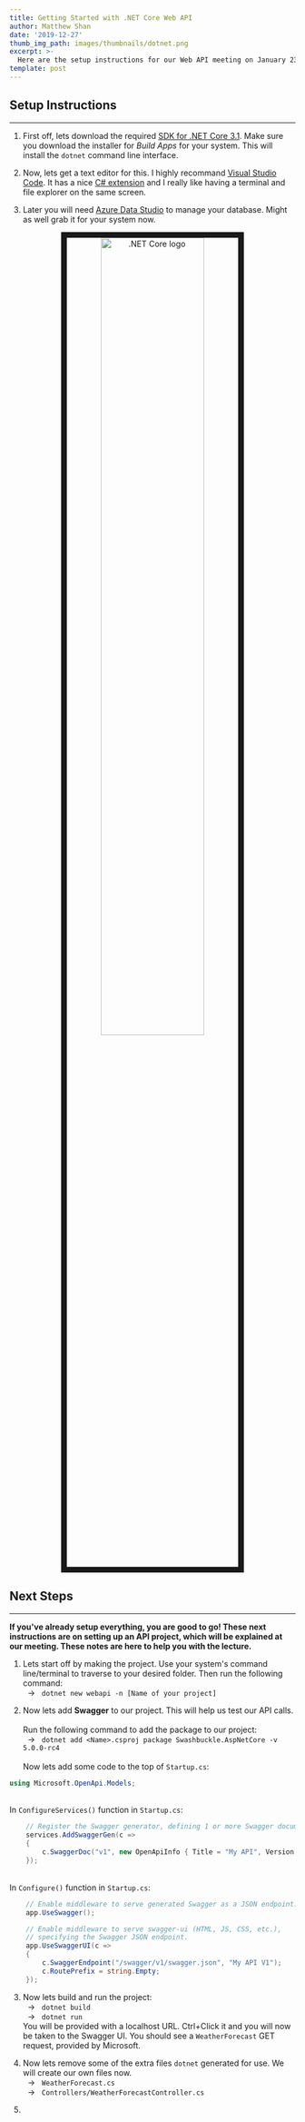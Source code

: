 ```yaml
---
title: Getting Started with .NET Core Web API
author: Matthew Shan
date: '2019-12-27'
thumb_img_path: images/thumbnails/dotnet.png
excerpt: >-
  Here are the setup instructions for our Web API meeting on January 23, 2020.
template: post
---
```





## Setup Instructions

---

1. First off, lets download the required [SDK for .NET Core 3.1](https://dotnet.microsoft.com/download). Make sure you download the installer for *Build Apps* for your system. This will install the `dotnet` command line interface.

2. Now, lets get a text editor for this. I highly recommand [Visual Studio Code](https://code.visualstudio.com/). It has a nice [C# extension](https://marketplace.visualstudio.com/items?itemName=ms-vscode.csharp) and I really like having a terminal and file explorer on the same screen.

3. Later you will need [Azure Data Studio](https://docs.microsoft.com/en-us/sql/azure-data-studio/download?view=sql-server-ver15) to manage your database. Might as well grab it for your system now.

<img src="/images/thumbnails/dotnet.png" 
alt=".NET Core logo"  border="10" style=" width: 60%; height: 60%; text-align: center; display: block; margin: 0 auto;"/>

## Next Steps

---

**If you've already setup everything, you are good to go! These next instructions are on setting up an API project, which will be explained at our meeting. These notes are here to help you with the lecture.**

1. Lets start off by making the project. Use your system's command line/terminal to traverse to your desired folder. Then run the following command: <br/>
&nbsp; &#8594; &nbsp; `dotnet new webapi -n [Name of your project]`

2. Now lets add **Swagger** to our project. This will help us test our API calls.
<br/> <br/> Run the following command to add the package to our project:<br/>
&nbsp; &#8594; &nbsp; `dotnet add <Name>.csproj package Swashbuckle.AspNetCore -v 5.0.0-rc4`
<br/> <br/> Now lets add some code to the top of `Startup.cs`: <br/>
```C#
using Microsoft.OpenApi.Models;
```
<br/> In `ConfigureServices()` function in `Startup.cs`:
```C#
    // Register the Swagger generator, defining 1 or more Swagger documents
    services.AddSwaggerGen(c =>
    {
        c.SwaggerDoc("v1", new OpenApiInfo { Title = "My API", Version = "v1" });
    });
``` 
<br/> In `Configure()` function in `Startup.cs`:
```C#
    // Enable middleware to serve generated Swagger as a JSON endpoint.
    app.UseSwagger();

    // Enable middleware to serve swagger-ui (HTML, JS, CSS, etc.),
    // specifying the Swagger JSON endpoint.
    app.UseSwaggerUI(c =>
    {
        c.SwaggerEndpoint("/swagger/v1/swagger.json", "My API V1");
        c.RoutePrefix = string.Empty;
    });
```

3. Now lets build and run the project:<br/>
&nbsp; &#8594; &nbsp; `dotnet build`<br/>
&nbsp; &#8594; &nbsp; `dotnet run`<br/>
You will be provided with a localhost URL. Ctrl+Click it and you will now be taken to the Swagger UI. You should see a `WeatherForecast` GET request, provided by Microsoft.

4. Now lets remove some of the extra files `dotnet` generated for use. We will create our own files now. <br/>
&nbsp; &#8594; &nbsp; `WeatherForecast.cs` <br/>
&nbsp; &#8594; &nbsp; `Controllers/WeatherForecastController.cs` <br/>

5. 
